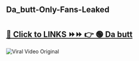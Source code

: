 
 ## Da_butt-Only-Fans-Leaked

# <h2><a href="https://clipsfans.com/Da_butt&ref=git">🔗 Click to LINKS ⏩⏩ 👉 🟢 Da butt </a></h2>

<a href="https://clipsfans.com/Da_butt&ref=git" rel="nofollow" data-target="animated-image.originalLink"><img src="https://i.ibb.co.com/xMMVF88/686577567.gif" alt="Viral Video Original" style="max-width: 100%; display: inline-block;" data-target="animated-image.originalImage"></a>

